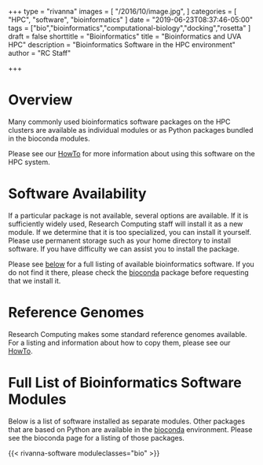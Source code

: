 +++
type = "rivanna"
images = [
  "/2016/10/image.jpg",
]
categories = [
  "HPC",
  "software",
  "bioinformatics"
]
date = "2019-06-23T08:37:46-05:00"
tags = ["bio","bioinformatics","computational-biology","docking","rosetta"
]
draft = false
shorttitle = "Bioinformatics"
title = "Bioinformatics and UVA HPC"
description = "Bioinformatics Software in the HPC environment"
author = "RC Staff"

+++

# Overview

Many commonly used bioinformatics software packages on the HPC clusters are available as individual modules or as Python packages bundled in the bioconda modules. 

Please see our [HowTo](/userinfo/howtos/rivanna/bioinfo-on-rivanna) for more information about using this software on the HPC system.

# Software Availability 

If a particular package is not available, several options are available.  If it is sufficiently widely used, Research Computing staff will install it as a new module.  If we determine that it is too specialized, you can install it yourself. Please use permanent storage such as your home directory to install software.  If you have difficulty we can assist you to install the package.

Please see [below](#full-list-of-bioinformatics-software-modules) for a full listing of available bioinformatics software.  If you do not find it there, please check the [bioconda](/userinfo/hpc/software/bioconda) package before requesting that we install it.

# Reference Genomes

Research Computing makes some standard reference genomes available. For a listing and information about how to copy them, please see our [HowTo](/userinfo/howtos/rivanna/bioinfo-on-rivanna#reference-genomes-on-hpc-system).

# Full List of Bioinformatics Software Modules

Below is a list of software installed as separate modules. Other packages that are based on Python are available in the [bioconda](/userinfo/hpc/software/bioconda) environment.  Please see the bioconda page for a listing of those packages.

{{< rivanna-software moduleclasses="bio" >}}

